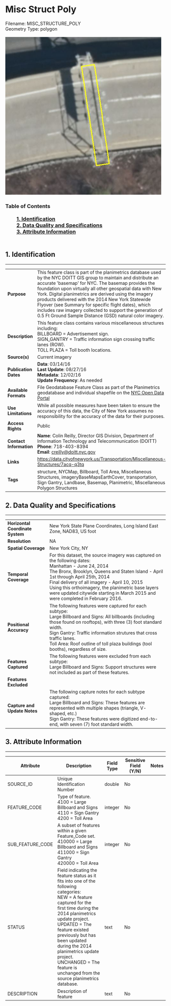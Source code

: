 # Misc Struct Poly
Filename: MISC_STRUCTURE_POLY<br>Geometry Type: polygon<br><br>![image](https://github.com/CityOfNewYork/nyc-planimetrics/raw/master/Images/FeatureViews/Sign_Gantry.JPG)

### Table of Contents<br><br>&nbsp;&nbsp;&nbsp;&nbsp;&nbsp;&nbsp;&nbsp;&nbsp;&nbsp;[**1. Identification**](#1-identification)<br>&nbsp;&nbsp;&nbsp;&nbsp;&nbsp;&nbsp;&nbsp;&nbsp;&nbsp;[**2. Data Quality and Specifications**](#2-data-quality-and-specifications)<br>&nbsp;&nbsp;&nbsp;&nbsp;&nbsp;&nbsp;&nbsp;&nbsp;&nbsp;[**3. Attribute Information**](#3-attribute-information)<br><br>
## 1. Identification
---------------------------------------------
|     |     |
| --- | --- |
**Purpose** |This feature class is part of the planimetrics database used by the NYC DOITT GIS group to maintain and distribute an accurate 'basemap' for NYC. The basemap provides the foundation upon virtually all other geospatial data with New York. Digital planimetrics are derived using the imagery products delivered with the 2014 New York Statewide Flyover (see Summary for specific flight dates), which includes raw imagery collected to support the generation of 0.5 Ft Ground Sample Distance (GSD) natural color imagery. 
**Description** |This feature class contains various miscellaneous structures including:<br>BILLBOARD = Advertisement sign.<br>SIGN_GANTRY = Traffic information sign crossing traffic lanes (ROW).<br>TOLL PLAZA = Toll booth locations.
**Source(s)** |Current imagery
**Publication Dates** |**Data**: 03/14/16<br>**Last Update**: 08/27/16<br>**Metadata**: 12/02/16<br>**Update Frequency**: As needed
**Available Formats** |File Geodatabase Feature Class as part of the Planimetrics geodatabase and individual shapefile on the [NYC Open Data Portal](https://data.cityofnewyork.us/Transportation/Miscellaneous-Structures/7acq-q3tq)
**Use Limitations** |While all possible measures have been taken to ensure the accuracy of this data, the City of New York assumes no responsibility for the accuracy of the data for their purposes.
**Access Rights** |Public
**Contact Information** |**Name**: Colin Reilly, Director GIS Division, Department of Information Technology and Telecommunication (DOITT)<br>**Phone**: 718-403-8394<br>**Email**: creilly@doitt.nyc.gov
**Links** |https://data.cityofnewyork.us/Transportation/Miscellaneous-Structures/7acq-q3tq
**Tags** |structure, NYCMap, Billboard, Toll Area, Miscellaneous Structures, imageryBaseMapsEarthCover, transportation, Sign Gantry, Landbase, Basemap, Planimetric, Miscellaneous Polygon Structures
## 2. Data Quality and Specifications
---------------------------------------------
|     |     |
| --- | --- |
**Horizontal Coordinate System** |New York State Plane Coordinates, Long Island East Zone, NAD83, US foot
**Resolution** |NA
**Spatial Coverage** |New York City, NY
**Temporal Coverage** |For this dataset, the source imagery was captured on the following dates:<br>Manhattan - June 24, 2014<br>The Bronx, Brooklyn, Queens and Staten Island  - April 1st through April 25th, 2014<br>Final delivery of all imagery - April 10, 2015<br>Using this orthoimagery, the planimetric base layers were updated citywide starting in March 2015 and were completed in February 2016.
**Positional Accuracy** |The following features were captured for each subtype: <br>Large Billboard and Signs: All billboards (including those found on rooftops), with three (3) foot standard width.<br> Sign Gantry: Traffic information strutures that cross traffic lanes.<br>Toll Area: Roof outline of toll plaza buildings (tool booths), regardless of size.
**Features Captured** |The following features were excluded from each subtype:<br>Large Billboard and Signs: Support structures were not included as part of these features.
**Features Excluded** |
**Capture and Update Notes** |The following capture notes for each subtype captured:<br> Large Billboard and Signs: These features are represented with multiple shapes (triangle, V- shaped, etc.)<br>Sign Gantry: These features were digitized end-to-end, with seven (7) foot standard width.
## 3. Attribute Information
---------------------------------------------
| Attribute | Description | Field Type | Sensitive Field (Y/N) | Notes| 
|------------ | ------------- | -------- | ----------- | ----------|
| SOURCE_ID | Unique Identification Number | double | No
| FEATURE_CODE | Type of feature. <br>4100 = Large Billboard and Signs <br>4110 = Sign Gantry <br>4200 = Toll Area  | integer | No
| SUB_FEATURE_CODE | A subset of features within a given Feature_Code set. <br>410000 = Large Billboard and Signs<br>411000 = Sign Gantry<br>420000 = Toll Area | integer | No
| STATUS | Field indicating the feature status as it fits into one of the following categories:<br>NEW = A feature captured for the first time during the 2014 planimetrics update project.<br>UPDATED = The feature existed previously but has been updated during the 2014 planimetrics update project.<br>UNCHANGED = The feature is unchanged from the source planimetrics database. | text | No
| DESCRIPTION | Description of feature | text | No
